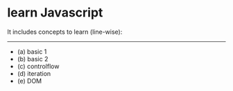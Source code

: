 # learn Javascript

It includes concepts to learn (line-wise):

------------------------------------------

- (a) basic 1
- (b) basic 2
- (c) controlflow
- (d) iteration
- (e) DOM